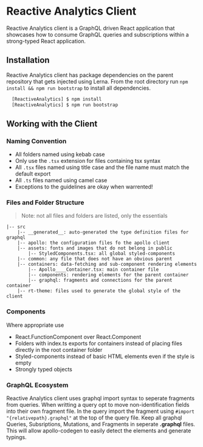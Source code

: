 # Reactive Analytics Client

Reactive Analytics client is a GraphQL driven React application that showcases how to consume GraphQL queries and subscriptions within a strong-typed React application.

## Installation

Reactive Analytics client has package dependencies on the parent repository that gets injected using Lerna. From the root directory run `npm install && npm run bootstrap` to install all dependencies.

```sh
  [ReactiveAnalytics] $ npm install
  [ReactiveAnalytics] $ npm run bootstrap
```

## Working with the Client

### Naming Convention

- All folders named using kebab case
- Only use the `.tsx` extension for files containing tsx syntax
- All `.tsx` files named using title case and the file name must match the default export
- All `.ts` files named using camel case
- Exceptions to the guidelines are okay when warrented!

### Files and Folder Structure

> Note: not all files and folders are listed, only the essentials

    |-- src
        |-- __generated__: auto-generated the type definition files for graphql
        |-- apollo: the configuration files fo the apollo client
        |-- assets: fonts and images that do not belong in public
            |-- StyledComponents.tsx: all global styled-components
        |-- common: any file that does not have an obvious parent
        |-- containers: data-fetching and sub-component rendering elements
            |-- Apollo____Container.tsx: main container file
            |-- components: rendering elements for the parent container
            |-- graphql: fragments and connections for the parent container
        |-- rt-theme: files used to generate the global style of the client

### Components

Where appropriate use

- React.FunctionComponent over React.Component
- Folders with index.ts exports for containers instead of placing files directly in the root container folder
- Styled-components instead of basic HTML elements even if the style is empty
- Strongly typed objects

### GraphQL Ecosystem

Reactive Analytics client uses graphql import syntax to seperate fragments from queries. When writting a query opt to move non-identification fields into their own fragment file. In the query import the fragment using `#import "{relativepath}.graphql"` at the top of the query file. Keep all graphql Queries, Subsriptions, Mutations, and Fragments in seperate **.graphql** files. This will allow apollo-codegen to easily detect the elements and generate typings.
